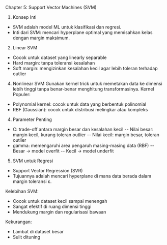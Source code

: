Chapter 5: Support Vector Machines (SVM)

1. Konsep Inti
- SVM adalah model ML untuk klasifikasi dan regresi.
- Inti dari SVM: mencari hyperplane optimal yang memisahkan kelas dengan margin maksimum.

2. Linear SVM
- Cocok untuk dataset yang linearly separable
- Hard margin: tanpa toleransi kesalahan
- Soft margin: mengizinkan kesalahan kecil agar lebih toleran terhadap outlier
4. Nonlinear SVM
Gunakan kernel trick untuk memetakan data ke dimensi lebih tinggi tanpa benar-benar menghitung transformasinya.
Kernel Populer:
- Polynomial kernel: cocok untuk data yang berbentuk polinomial
- RBF (Gaussian): cocok untuk distribusi melingkar atau kompleks
4. Parameter Penting
- C: trade-off antara margin besar dan kesalahan kecil
-- Nilai besar: margin kecil, kurang toleran outlier
-- Nilai kecil: margin besar, toleran outlier
- gamma: memengaruhi area pengaruh masing-masing data (RBF)
-- Besar → model overfit
-- Kecil → model underfit
5. SVM untuk Regresi
- Support Vector Regression (SVR)
- Tujuannya adalah mencari hyperplane di mana data berada dalam margin toleransi ε.

Kelebihan SVM:
- Cocok untuk dataset kecil sampai menengah
- Sangat efektif di ruang dimensi tinggi
- Mendukung margin dan regularisasi bawaan

Kekurangan:
- Lambat di dataset besar
- Sulit dituning
